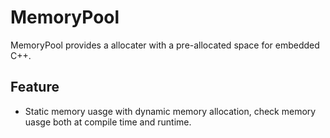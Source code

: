 MemoryPool
===

MemoryPool provides a allocater with a pre-allocated space for embedded C++.

## Feature

* Static memory uasge with dynamic memory allocation, check memory uasge both at compile time and runtime.
